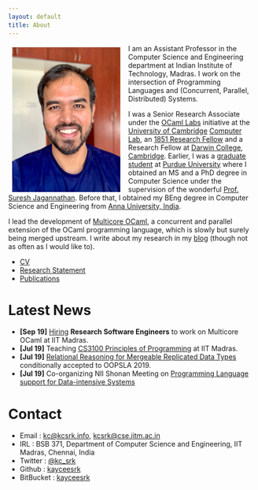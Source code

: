 ```yaml
---
layout: default
title: About
---
```


<img src="assets/profile.jpeg" alt="ProfileImage" style="width: 220px; float:
left; padding-right: 1rem; padding-left: 0.5rem; padding-top: 0.4rem;"/> I am an
Assistant Professor in the Computer Science and Engineering department at Indian
Institute of Technology, Madras. I work on the intersection of Programming
Languages and (Concurrent, Parallel, Distributed) Systems. 

I was a Senior Research Associate under the [OCaml
Labs](http://www.cl.cam.ac.uk/projects/ocamllabs/) initiative at the [University
of Cambridge](http://www.cam.ac.uk/) [Computer Lab](http://www.cl.cam.ac.uk/),
an [1851 Research Fellow](http://www.royalcommission1851.org/awards/) and a
Research Fellow at [Darwin College, Cambridge](https://www.darwin.cam.ac.uk/).
Earlier, I was a [graduate student](https://www.cs.purdue.edu/homes/chandras/)
at [Purdue University](http://www.purdue.edu/) where I obtained an MS and a PhD
degree in Computer Science under the supervision of the wonderful [Prof. Suresh
Jagannathan](https://www.cs.purdue.edu/homes/suresh/). Before that, I obtained
my BEng degree in Computer Science and Engineering from [Anna University,
India](https://www.annauniv.edu/).

I lead the development of [Multicore
OCaml](https://github.com/ocamllabs/ocaml-multicore), a concurrent and parallel
extension of the OCaml programming language, which is slowly but surely being
merged upstream. I write about my research in my [blog](http://kcsrk.info/blog/)
(though not as often as I would like to).

 * [CV](cv/cv.pdf)
 * [Research Statement](research/research.pdf)
 * [Publications](publications.html)

# Latest News

 * **\[Sep 19\]** [Hiring](http://kcsrk.info/ocaml/multicore/job/2019/09/16/1115-multicore-job/) **Research Software Engineers** to work on Multicore OCaml at IIT Madras.   
 * **\[Jul 19\]** Teaching [CS3100 Principles of Programming](/cs3100_f19) at IIT Madras. 
 * **\[Jul 19\]** [Relational Reasoning for Mergeable Replicated Data Types](papers/oopsla19-mrdt.pdf) conditionally accepted to OOPSLA 2019.  
 * **\[Jul 19\]** Co-organizing NII Shonan Meeting on [Programming Language support for Data-intensive Systems](https://github.com/avsm/shonan-143)

# Contact

 * Email : kc@kcsrk.info, kcsrk@cse.iitm.ac.in
 * IRL : BSB 371, Department of Computer Science and Engineering, IIT Madras, Chennai, India
 * Twitter : <a href="https://twitter.com/kc_srk"> @kc_srk </a>
 * Github : <a href="https://github.com/kayceesrk"> kayceesrk </a>
 * BitBucket : <a href="https://bitbucket.org/kayceesrk"> kayceesrk </a>
